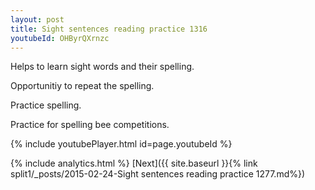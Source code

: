 ```yaml
---
layout: post
title: Sight sentences reading practice 1316
youtubeId: OHByrQXrnzc
---
```

 
 
Helps to learn sight words and their spelling.

Opportunitiy to repeat the spelling. 

Practice spelling. 
 
Practice for spelling bee competitions. 
 
{% include youtubePlayer.html id=page.youtubeId %}
 
 
{% include analytics.html %} 
[Next]({{ site.baseurl }}{% link  split1/_posts/2015-02-24-Sight sentences reading practice 1277.md%})
 
